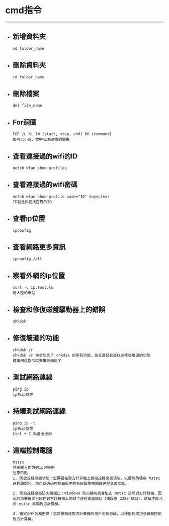 # cmd指令
---

+ ## 新增資料夾
    ```
    md folder_name
    ```

+ ## 刪除資料夾
    ```
    rd folder_name
    ```

+ ## 刪除檔案
    ```
    del file_name
    ```

+ ## For迴圈
    ```
    FOR /L %i IN (start, step, end) DO (command)
    都可以小寫，當中%i為循環的變數
    ```

+ ## 查看連接過的wifi的ID
    ```
    netsh wlan show profiles
    ```

+ ## 查看連接過的wifi密碼
    ```
    netsh wlan show profile name="ID" key=clear
    ID就是你要找密碼的ID
    ```

+ ## 查看ip位置
    ```
    ipconfig
    ```

+ ## 查看網路更多資訊
    ```
    ipconfig /all
    ```

+ ## 察看外網的ip位置
    ```
    curl -L ip.tool.lu
    是大陸的網站
    ```

+ ## 檢查和修復磁盤驅動器上的錯誤
    ```
    chkdsk
    ```    

+ ## 修復壞道的功能
    ```
    chkdsk /r
    chkdsk /r 命令包含了 chkdsk 的所有功能，並且還具有尋找並修復壞道的功能
    建議用這指令就要事先備份了
    ```

+ ## 測試網路連線
    ```
    ping ip
    ip為ip位置
    ```

+ ## 持續測試網路連線
    ```
    ping ip -t
    ip為ip位置
    Ctrl + C 為退出檢測
    ```

+ ## 遠端控制電腦
    ```
    mstsc
    然後輸入對方的ip與帳密
    注意的點
    1. 開啟遠程桌面功能：您需要在對方計算機上啟用遠程桌面功能，以便能夠使用 mstsc 遠程訪問它。您可以通過控制面板中的系統設置來開啟遠程桌面功能。

    2. 開啟遠程桌面防火牆端口：Windows 防火牆可能會阻止 mstsc 訪問對方計算機，因此您需要確保已經在對方計算機上開啟了遠程桌面端口（預設為 3389 端口），這樣才能允許 mstsc 訪問對方計算機。

    3. 確定用戶名和密碼：您需要知道對方計算機的用戶名和密碼，以便能夠成功登錄和控制對方計算機。    
    ```